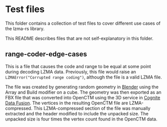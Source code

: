 # Test files #

This folder contains a collection of test files to cover different use cases of the lzma-rs library.

This README describes files that are not self-explanatory in this folder.

## range-coder-edge-cases

This is a file that causes the code and range to be equal at some point during decoding LZMA data.
Previously, this file would raise an `LZMAError("Corrupted range coding")`, although the file is a valid LZMA file.

The file was created by generating random geometry in [Blender](1) using the Array and Build
modifier on a cube.
The geometry was then exported as an FBX file that was converted into OpenCTM using the 3D service
in [Cognite Data Fusion](2).
The vertices in the resulting OpenCTM file are LZMA-compressed.
This LZMA-compressed section of the file was manually extracted and the header modified to include
the unpacked size.
The unpacked size is four times the vertex count found in the OpenCTM data.

[1]: https://blender.org
[2]: https://docs.cognite.com
